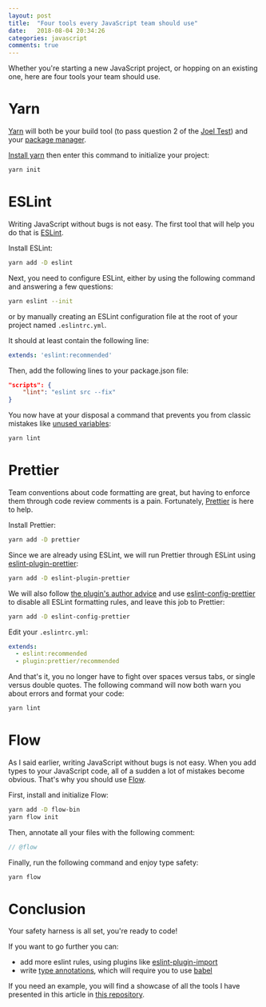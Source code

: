 ```yaml
---
layout: post
title:  "Four tools every JavaScript team should use"
date:   2018-08-04 20:34:26
categories: javascript
comments: true
--- 
```


Whether you're starting a new JavaScript project, or hopping on an existing one, here are four tools your team should use.

# Yarn

[Yarn](https://yarnpkg.com/) will both be your build tool (to pass question 2 of the [Joel Test](https://www.joelonsoftware.com/2000/08/09/the-joel-test-12-steps-to-better-code/)) and your [package manager](https://en.wikipedia.org/wiki/Package_manager).

[Install yarn](https://yarnpkg.com/lang/en/docs/install) then enter this command to initialize your project:
```sh
yarn init
```

# ESLint

 Writing JavaScript without bugs is not easy. The first tool that will help you do that is [ESLint](https://eslint.org/).

Install ESLint:
```sh
yarn add -D eslint
```

Next, you need to configure ESLint, either by using the following command and answering a few questions:
```sh
yarn eslint --init
```
or by manually creating an ESLint configuration file at the root of your project named `.eslintrc.yml`.

It should at least contain the following line:
```yml
extends: 'eslint:recommended' 
```

Then, add the following lines to your package.json file:
```json
"scripts": {
    "lint": "eslint src --fix"
}
```

You now have at your disposal a command that prevents you from classic mistakes like [unused variables](https://eslint.org/docs/rules/no-unused-vars):
```sh
yarn lint
```

# Prettier

Team conventions about code formatting are great, but having to enforce them through code review comments is a pain. Fortunately, [Prettier](https://prettier.io/) is here to help. 

Install Prettier:
```sh
yarn add -D prettier
```

Since we are already using ESLint, we will run Prettier through ESLint using [eslint-plugin-prettier](https://github.com/prettier/eslint-plugin-prettier):
```sh
yarn add -D eslint-plugin-prettier
```

We will also follow [the plugin's author advice](https://github.com/prettier/eslint-plugin-prettier#recommended-configuration) and use [eslint-config-prettier](https://github.com/prettier/eslint-config-prettier) to disable all ESLint formatting rules, and leave this job to Prettier:
```sh
yarn add -D eslint-config-prettier
```

Edit your `.eslintrc.yml`: 
```yml
extends: 
  - eslint:recommended
  - plugin:prettier/recommended
```

And that's it, you no longer have to fight over spaces versus tabs, or single versus double quotes. The following command will now both warn you about errors and format your code:
```sh
yarn lint
```

# Flow

As I said earlier, writing JavaScript without bugs is not easy. When you add types to your JavaScript code, all of a sudden a lot of mistakes become obvious. That's why you should use [Flow](https://flow.org/).

First, install and initialize Flow:
```sh
yarn add -D flow-bin
yarn flow init
```

Then, annotate all your files with the following comment:
```js
// @flow
```

Finally, run the following command and enjoy type safety:
```sh
yarn flow
```

# Conclusion

Your safety harness is all set, you're ready to code! 

If you want to go further you can:
- add more eslint rules, using plugins like [eslint-plugin-import](https://www.npmjs.com/package/eslint-plugin-import)
- write [type annotations](https://flow.org/en/docs/types/), which will require you to use [babel](https://babeljs.io/)


If you need an example, you will find a showcase of all the tools I have presented in this article in [this repository](https://github.com/bastoche/javascript-tools).